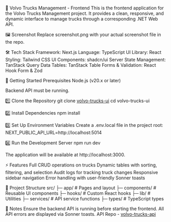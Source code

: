 🚛 Volvo Trucks Management - Frontend
This is the frontend application for the Volvo Trucks Management project. It provides a clean, responsive, and dynamic interface to manage trucks through a corresponding .NET Web API.

🖼 Screenshot
Replace screenshot.png with your actual screenshot file in the repo.

🛠 Tech Stack
Framework: Next.js
Language: TypeScript
UI Library: React
Styling: Tailwind CSS
UI Components: shadcn/ui
Server State Management: TanStack Query
Data Tables: TanStack Table
Forms & Validation: React Hook Form & Zod

🚀 Getting Started
Prerequisites
Node.js (v20.x or later)

Backend API must be running.

1️⃣ Clone the Repository
git clone [volvo-trucks-ui](https://github.com/matheuscapraro-dev/volvo-trucks-ui.git)
cd volvo-trucks-ui

2️⃣ Install Dependencies
npm install

3️⃣ Set Up Environment Variables
Create a .env.local file in the project root:
NEXT_PUBLIC_API_URL=http://localhost:5014

4️⃣ Run the Development Server
npm run dev

The application will be available at http://localhost:3000.

⚡ Features
Full CRUD operations on trucks
Dynamic tables with sorting, filtering, and selection
Audit logs for tracking truck changes
Responsive sidebar navigation
Error handling with user-friendly Sonner toasts

📂 Project Structure
src/
├─ app/ # Pages and layout
├─ components/ # Reusable UI components
├─ hooks/ # Custom React hooks
├─ lib/ # Utilities
├─ services/ # API service functions
├─ types/ # TypeScript types

📌 Notes
Ensure the backend API is running before starting the frontend.
All API errors are displayed via Sonner toasts.
API Repo - [volvo-trucks-api](https://github.com/matheuscapraro-dev/volvo-trucks-api.git)
